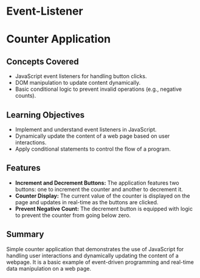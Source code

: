 # Event-Listener

# Counter Application

## Concepts Covered

- JavaScript event listeners for handling button clicks.
- DOM manipulation to update content dynamically.
- Basic conditional logic to prevent invalid operations (e.g., negative counts).

## Learning Objectives

- Implement and understand event listeners in JavaScript.
- Dynamically update the content of a web page based on user interactions.
- Apply conditional statements to control the flow of a program.

## Features

- **Increment and Decrement Buttons:** The application features two buttons: one to increment the counter and another to decrement it.
- **Counter Display:** The current value of the counter is displayed on the page and updates in real-time as the buttons are clicked.
- **Prevent Negative Count:** The decrement button is equipped with logic to prevent the counter from going below zero.

## Summary

Simple counter application that demonstrates the use of JavaScript for handling user interactions and dynamically updating the content of a webpage. It is a basic example of event-driven programming and real-time data manipulation on a web page.

